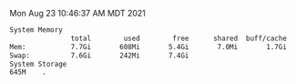 Mon Aug 23 10:46:37 AM MDT 2021
```bash
System Memory
               total        used        free      shared  buff/cache   available
Mem:           7.7Gi       608Mi       5.4Gi       7.0Mi       1.7Gi       6.8Gi
Swap:          7.6Gi       242Mi       7.4Gi
System Storage
645M	.
```
